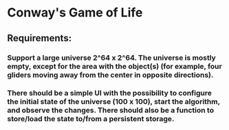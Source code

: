 # Conway's Game of Life

## Requirements:

### Support a large universe 2^64 x 2^64. The universe is mostly empty, except for the area with the object(s) (for example, four gliders moving away from the center in opposite directions).


### There should be a simple UI with the possibility to configure the initial state of the universe (100 x 100), start the algorithm, and observe the changes. There should also be a function to store/load the state to/from a persistent storage.